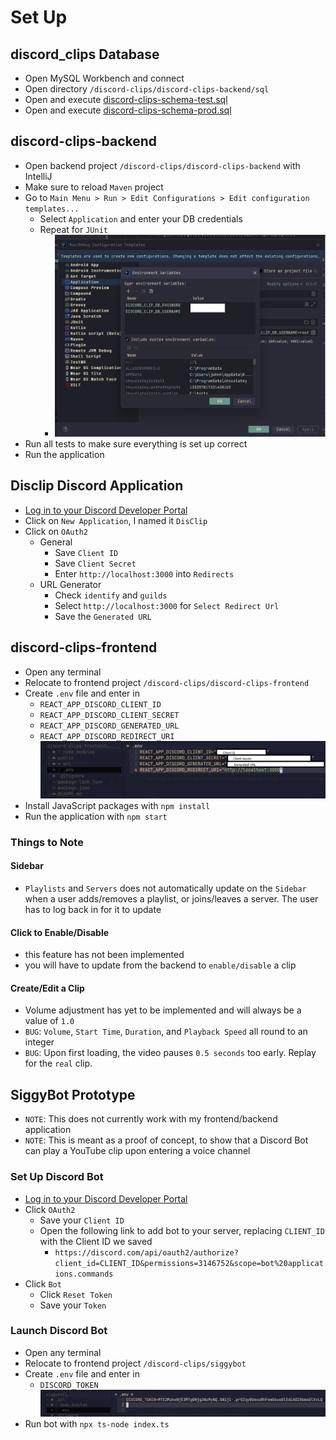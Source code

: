 # Set Up

## discord_clips Database
- Open MySQL Workbench and connect
- Open directory `/discord-clips/discord-clips-backend/sql`
- Open and execute [discord-clips-schema-test.sql](../discord-clips-backend/sql/discord-clips-schema-test.sql)
- Open and execute [discord-clips-schema-prod.sql](../discord-clips-backend/sql/discord-clips-schema-prod.sql)

## discord-clips-backend
- Open backend project `/discord-clips/discord-clips-backend` with IntelliJ
- Make sure to reload `Maven` project
- Go to `Main Menu > Run > Edit Configurations > Edit configuration templates...`
    - Select `Application` and enter your DB credentials
    - Repeat for `JUnit`
        - ![Alt text](./imgs/backend-env-var.png)
- Run all tests to make sure everything is set up correct
- Run the application

## Disclip Discord Application
- [Log in to your Discord Developer Portal](https://discord.com/developers/applications)
- Click on `New Application`, I named it `DisClip`
- Click on `OAuth2`
    - General
	    - Save `Client ID`
	    - Save `Client Secret`
	    - Enter `http://localhost:3000` into `Redirects`
    - URL Generator
        - Check `identify` and `guilds`
        - Select `http://localhost:3000` for `Select Redirect Url`
        - Save the `Generated URL`

## discord-clips-frontend
- Open any terminal
- Relocate to frontend project `/discord-clips/discord-clips-frontend`
- Create `.env` file and enter in 
    - `REACT_APP_DISCORD_CLIENT_ID`
    - `REACT_APP_DISCORD_CLIENT_SECRET`
    - `REACT_APP_DISCORD_GENERATED_URL`
    - `REACT_APP_DISCORD_REDIRECT_URI`
    ![Frontend Environment Variables](./imgs/frontend-env-var.png)
- Install JavaScript packages with `npm install`
- Run the application with `npm start`

### Things to Note

#### Sidebar
- `Playlists` and `Servers` does not automatically update on the `Sidebar` when a user adds/removes a playlist, or joins/leaves a server. The user has to log back in for it to update

#### Click to Enable/Disable
- this feature has not been implemented
- you will have to update from the backend to `enable/disable` a clip

#### Create/Edit a Clip
- Volume adjustment has yet to be implemented and will always be a value of `1.0`
- `BUG`: `Volume`, `Start Time`, `Duration`, and `Playback Speed` all round to an integer
- `BUG`: Upon first loading, the video pauses `0.5 seconds` too early. Replay for the `real` clip.

## SiggyBot Prototype
- `NOTE`: This does not currently work with my frontend/backend application
- `NOTE`: This is meant as a proof of concept, to show that a Discord Bot can play a YouTube clip upon entering a voice channel

### Set Up Discord Bot
- [Log in to your Discord Developer Portal](https://discord.com/developers/applications)
- Click `OAuth2`
    - Save your `Client ID`
    - Open the following link to add bot to your server, replacing `CLIENT_ID` with the Client ID we saved
        - `https://discord.com/api/oauth2/authorize?client_id=CLIENT_ID&permissions=3146752&scope=bot%20applications.commands`
- Click `Bot`
    - Click `Reset Token`
    - Save your `Token`

### Launch Discord Bot
- Open any terminal
- Relocate to frontend project `/discord-clips/siggybot`
- Create `.env` file and enter in 
    - `DISCORD_TOKEN`
    ![SiggyBot Environment Variable](./imgs/siggybot-env-var.png)
- Run bot with `npx ts-node index.ts`
